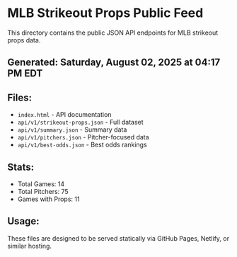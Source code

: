 # MLB Strikeout Props Public Feed

This directory contains the public JSON API endpoints for MLB strikeout props data.

## Generated: Saturday, August 02, 2025 at 04:17 PM EDT

## Files:
- `index.html` - API documentation
- `api/v1/strikeout-props.json` - Full dataset
- `api/v1/summary.json` - Summary data
- `api/v1/pitchers.json` - Pitcher-focused data  
- `api/v1/best-odds.json` - Best odds rankings

## Stats:
- Total Games: 14
- Total Pitchers: 75
- Games with Props: 11

## Usage:
These files are designed to be served statically via GitHub Pages, Netlify, or similar hosting.
